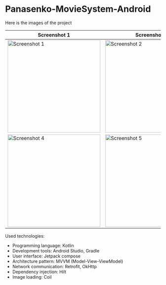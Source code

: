 # Panasenko-MovieSystem-Android


Here is the images of the project

| Screenshot 1 | Screenshot 2 | Screenshot 3 |
| --- | --- | --- |
| <img width="300" alt="Screenshot 1" src="https://user-images.githubusercontent.com/37262034/232325947-c3009c59-ae37-42fe-a205-a3bf322bcc3c.png"> | <img width="300" alt="Screenshot 2" src="https://user-images.githubusercontent.com/37262034/232325948-b69659ee-2526-430b-ac35-fe62cb9023c4.png"> | <img width="300" alt="Screenshot 3" src="https://user-images.githubusercontent.com/37262034/232325962-ae952119-1d7e-43fd-98c3-70fdd133d96f.png"> |
| <img width="300" alt="Screenshot 4" src="https://user-images.githubusercontent.com/37262034/232325963-4fc7775f-048e-47c8-92b2-7f5ae42027bd.png"> | <img width="300" alt="Screenshot 5" src="https://user-images.githubusercontent.com/37262034/232325966-f6cf924f-1c39-405c-ba8b-992ba6a85151.png"> | <img width="300" alt="Screenshot 6" src="https://user-images.githubusercontent.com/37262034/232325971-c22eed9e-bf23-47e9-b28c-fff0e8199945.png"> |

Used technologies:

* Programming language: Kotlin
* Development tools: Android Studio, Gradle
* User interface: Jetpack compose
* Architecture pattern: MVVM (Model-View-ViewModel)
* Network communication: Retrofit, OkHttp
* Dependency injection: Hilt
* Image loading: Coil
